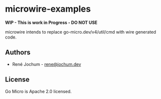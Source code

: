 # microwire-examples

**WIP - This is work in Progress - DO NOT USE**

microwire intends to replace go-micro.dev/v4/util/cmd with wire generated code.

## Authors

- René Jochum - rene@jochum.dev

## License

Go Micro is Apache 2.0 licensed.